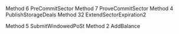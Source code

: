 Method 6  PreCommitSector
Method 7  ProveCommitSector
Method 4  PublishStorageDeals
Method 32 ExtendSectorExpiration2

Method 5  SubmitWindowedPoSt
Method 2  AddBalance